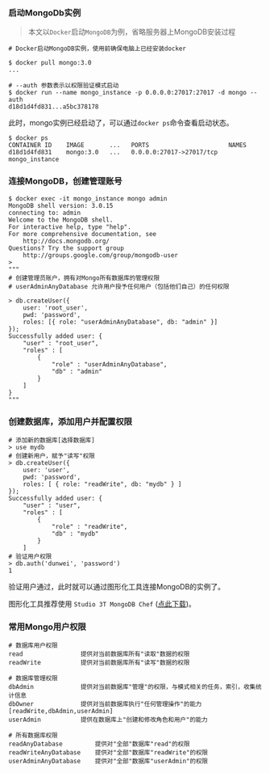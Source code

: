 ### 启动MongoDb实例

> 本文以`Docker`启动`MongoDB`为例，省略服务器上MongoDB安装过程

```
# Docker启动MongoDB实例，使用前确保电脑上已经安装docker

$ docker pull mongo:3.0
...

# --auth 参数表示以权限验证模式启动
$ docker run --name mongo_instance -p 0.0.0.0:27017:27017 -d mongo --auth
d18d1d4fd831...a5bc378178

```

<!--more-->

此时，mongo实例已经启动了，可以通过`docker ps`命令查看启动状态。

```
$ docker ps
CONTAINER ID    IMAGE       ...   PORTS                      NAMES
d18d1d4fd831    mongo:3.0   ...   0.0.0.0:27017->27017/tcp   mongo_instance
```

### 连接MongoDB，创建管理账号

```
$ docker exec -it mongo_instance mongo admin
MongoDB shell version: 3.0.15
connecting to: admin
Welcome to the MongoDB shell.
For interactive help, type "help".
For more comprehensive documentation, see
	http://docs.mongodb.org/
Questions? Try the support group
	http://groups.google.com/group/mongodb-user
>
"""
# 创建管理员账户，拥有对Mongo所有数据库的管理权限
# userAdminAnyDatabase 允许用户授予任何用户（包括他们自己）的任何权限

> db.createUser({
    user: 'root_user',
    pwd: 'password',
    roles: [{ role: "userAdminAnyDatabase", db: "admin" }]
});
Successfully added user: {
	"user" : "root_user",
	"roles" : [
		{
			"role" : "userAdminAnyDatabase",
			"db" : "admin"
		}
	]
}
"""
```

### 创建数据库，添加用户并配置权限

```
# 添加新的数据库[选择数据库]
> use mydb
# 创建新用户，赋予"读写"权限
> db.createUser({
    user: 'user',
    pwd: 'password',
    roles: [ { role: "readWrite", db: "mydb" } ]
});
Successfully added user: {
	"user" : "user",
	"roles" : [
		{
			"role" : "readWrite",
			"db" : "mydb"
		}
	]
# 验证用户权限
> db.auth('dunwei', 'password')
1
```

验证用户通过，此时就可以通过图形化工具连接MongoDB的实例了。

图形化工具推荐使用 `Studio 3T MongoDB Chef` ([点此下载](https://studio3t.com/download/))。

### 常用Mongo用户权限
```
# 数据库用户权限
read                提供对当前数据库所有"读取"数据的权限
readWrite           提供对当前数据库所有"读写"数据的权限

# 数据库管理权限
dbAdmin             提供对当前数据库"管理"的权限，与模式相关的任务，索引，收集统计信息
dbOwner             提供对当前数据库执行"任何管理操作"的能力[readWrite,dbAdmin,userAdmin]
userAdmin           提供在数据库上"创建和修改角色和用户"的能力

# 所有数据库权限
readAnyDatabase         提供对"全部"数据库"read"的权限
readWriteAnyDatabase    提供对"全部"数据库"readWrite"的权限
userAdminAnyDatabase    提供对"全部"数据库"userAdmin"的权限
```
